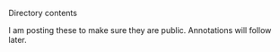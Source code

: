 Directory contents

I am posting these to make sure they are public. Annotations will follow later.
